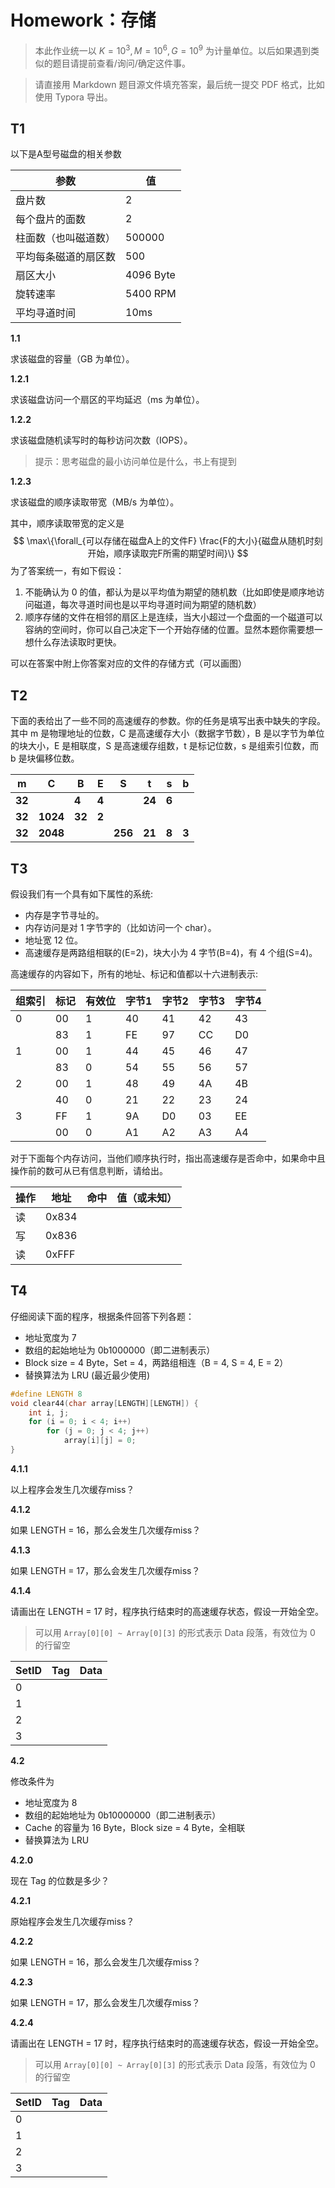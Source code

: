 # Homework：存储

> 本此作业统一以 $K = 10^3, M=10^6, G=10^9$ 为计量单位。以后如果遇到类似的题目请提前查看/询问/确定这件事。

> 请直接用 Markdown 题目源文件填充答案，最后统一提交 PDF 格式，比如使用 Typora 导出。

## T1

以下是A型号磁盘的相关参数

| 参数                 | 值        |
| -------------------- | --------- |
| 盘片数               | 2         |
| 每个盘片的面数       | 2         |
| 柱面数（也叫磁道数） | 500000    |
| 平均每条磁道的扇区数 | 500       |
| 扇区大小             | 4096 Byte |
| 旋转速率             | 5400 RPM  |
| 平均寻道时间         | 10ms      |

**1.1**

求该磁盘的容量（GB 为单位）。



**1.2.1**

求该磁盘访问⼀个扇区的平均延迟（ms 为单位）。



**1.2.2**

求该磁盘随机读写时的每秒访问次数（IOPS）。

> 提示：思考磁盘的最小访问单位是什么，书上有提到



**1.2.3**

求该磁盘的顺序读取带宽（MB/s 为单位）。

其中，顺序读取带宽的定义是
$$
\max\{\forall_{可以存储在磁盘A上的文件F} \frac{F的大小}{磁盘从随机时刻开始，顺序读取完F所需的期望时间}\}
$$
为了答案统一，有如下假设：

1. 不能确认为 0 的值，都认为是以平均值为期望的随机数（比如即使是顺序地访问磁道，每次寻道时间也是以平均寻道时间为期望的随机数）
2. 顺序存储的文件在相邻的扇区上是连续，当大小超过一个盘面的一个磁道可以容纳的空间时，你可以自己决定下一个开始存储的位置。显然本题你需要想一想什么存法读取时更快。

可以在答案中附上你答案对应的文件的存储方式（可以画图）





## T2

下面的表给出了一些不同的高速缓存的参数。你的任务是填写出表中缺失的字段。其中 m 是物理地址的位数，C 是高速缓存大小（数据字节数），B 是以字节为单位的块大小，E 是相联度，S 是高速缓存组数，t 是标记位数，s 是组索引位数，而 b 是块偏移位数。

| m    | C    | B    | E    | S    | t    | s    | b    |
| ---- | ---- | ---- | ---- | ---- | ---- | ---- | ---- |
| **32**   |      | **4**    | **4**    |      | **24**  | **6**    |      |
| **32**   | **1024** | **32**   | **2**    |      |      |      |      |
| **32**   | **2048** |      |      | **256**  | **21**   | **8**    | **3**    |

## T3

假设我们有一个具有如下属性的系统:
- 内存是字节寻址的。
- 内存访问是对 1 字节字的（比如访问一个 char）。
- 地址宽 12 位。
- 高速缓存是两路组相联的(E=2)，块大小为 4 字节(B=4)，有 4 个组(S=4)。

高速缓存的内容如下，所有的地址、标记和值都以十六进制表示:

| 组索引 | 标记 | 有效位 | 字节1 | 字节2 | 字节3 | 字节4 |
| ---- | ---- | ---- | ---- | ---- | ---- | ---- |
| 0    | 00   | 1 | 40 | 41 | 42 | 43 |
|      | 83   | 1 | FE | 97 | CC | D0 |
| 1    | 00   | 1 | 44 | 45 | 46 | 47 |
|      | 83   | 0 | 54 | 55 | 56 | 57 |
| 2    | 00   | 1 | 48 | 49 | 4A | 4B |
|      | 40   | 0 | 21 | 22 | 23 | 24 |
| 3    | FF   | 1 | 9A | D0 | 03 | EE |
|      | 00   | 0 | A1 | A2 | A3 | A4 |

对于下面每个内存访问，当他们顺序执行时，指出高速缓存是否命中，如果命中且操作前的数可从已有信息判断，请给出。

| 操作 | 地址 | 命中 | 值（或未知）   |
| ---- | ---- | ---- | ---- |
| 读   | 0x834  |      |      |
| 写   | 0x836  |      |      |
| 读   | 0xFFF  |      |      |

## T4

仔细阅读下面的程序，根据条件回答下列各题：

- 地址宽度为 7
- 数组的起始地址为 0b1000000（即二进制表示）
- Block size = 4 Byte，Set = 4，两路组相连（B = 4, S = 4, E = 2）
- 替换算法为 LRU (最近最少使用)

```c
#define LENGTH 8
void clear44(char array[LENGTH][LENGTH]) {
    int i, j;
    for (i = 0; i < 4; i++)
        for (j = 0; j < 4; j++)
            array[i][j] = 0;
}
```

**4.1.1**

以上程序会发生几次缓存miss？



**4.1.2**

如果 LENGTH = 16，那么会发生几次缓存miss？



**4.1.3**

如果 LENGTH = 17，那么会发生几次缓存miss？



**4.1.4**

请画出在 LENGTH = 17 时，程序执行结束时的高速缓存状态，假设一开始全空。

> 可以用 `Array[0][0] ~ Array[0][3]` 的形式表示 Data 段落，有效位为 0 的行留空

| SetID | Tag | Data |
| ----- | --- | ---- |
| 0     |     |      |
| 1     |     |      |
| 2     |     |      |
| 3     |     |      |

**4.2**

修改条件为

- 地址宽度为 8
- 数组的起始地址为 0b10000000（即二进制表示）
- Cache 的容量为 16 Byte，Block size = 4 Byte，全相联
- 替换算法为 LRU

**4.2.0**

现在 Tag 的位数是多少？



**4.2.1**

原始程序会发生几次缓存miss？



**4.2.2**

如果 LENGTH = 16，那么会发生几次缓存miss？



**4.2.3**

如果 LENGTH = 17，那么会发生几次缓存miss？



**4.2.4**

请画出在 LENGTH = 17 时，程序执行结束时的高速缓存状态，假设一开始全空。

> 可以用 `Array[0][0] ~ Array[0][3]` 的形式表示 Data 段落，有效位为 0 的行留空

| SetID | Tag  | Data |
| ----- | ---- | ---- |
| 0     |      |      |
| 1     |      |      |
| 2     |      |      |
| 3     |      |      |